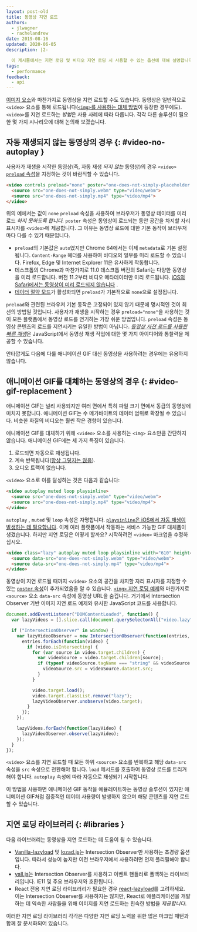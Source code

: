 ```yaml
---
layout: post-old
title: 동영상 지연 로드
authors:
  - jlwagner
  - rachelandrew
date: 2019-08-16
updated: 2020-06-05
description: |2-

  이 게시물에서는 지연 로딩 및 비디오 지연 로딩 시 사용할 수 있는 옵션에 대해 설명합니다.
tags:
  - performance
feedback:
  - api
---
```


[이미지 요소](/lazy-loading-images)와 마찬가지로 동영상을 지연 로드할 수도 있습니다. 동영상은 일반적으로 `<video>` 요소를 통해 로드됩니다([`<img>`를 사용하는 대체 방법](https://calendar.perfplanet.com/2017/animated-gif-without-the-gif/)이 등장한 경우에도). `<video>`를 지연 로드하는 *방법*은 사용 사례에 따라 다릅니다. 각각 다른 솔루션이 필요한 몇 가지 시나리오에 대해 논의해 보겠습니다.

## 자동 재생되지 않는 동영상의 경우 {: #video-no-autoplay }

사용자가 재생을 시작한 동영상(즉, 자동 재생 *되지 않는* 동영상)의 경우 `<video>` [`preload` 속성](https://developer.mozilla.org/docs/Web/HTML/Element/video#attr-preload)을 지정하는 것이 바람직할 수 있습니다.

```html
<video controls preload="none" poster="one-does-not-simply-placeholder.jpg">
  <source src="one-does-not-simply.webm" type="video/webm">
  <source src="one-does-not-simply.mp4" type="video/mp4">
</video>
```

위의 예에서는 값이 `none` `preload` 속성을 사용하여 브라우저가 동영상 데이터를 미리 로드 *하지 못하도록 합니다.* `poster` 속성은 동영상이 로드되는 동안 공간을 차지할 자리 표시자를 `<video>`에 제공합니다. 그 이유는 동영상 로드에 대한 기본 동작이 브라우저마다 다를 수 있기 때문입니다.

- `preload`의 기본값은 `auto`였지만 Chrome 64에서는 이제 `metadata`로 기본 설정됩니다. `Content-Range` 헤더를 사용하여 비디오의 일부를 미리 로드할 수 있습니다. Firefox, Edge 및 Internet Explorer 11은 유사하게 작동합니다.
- 데스크톱의 Chrome과 마찬가지로 11.0 데스크톱 버전의 Safari는 다양한 동영상을 미리 로드합니다. 버전 11.2부터 비디오 메타데이터만 미리 로드됩니다. [iOS의 Safari에서는 동영상이 미리 로드되지 않습니다](https://developer.apple.com/library/content/documentation/AudioVideo/Conceptual/Using_HTML5_Audio_Video/AudioandVideoTagBasics/AudioandVideoTagBasics.html#//apple_ref/doc/uid/TP40009523-CH2-SW9) .
- [데이터 절약 모드](https://support.google.com/chrome/answer/2392284)가 활성화되면 `preload`가 기본적으로 `none`으로 설정됩니다.

`preload`와 관련된 브라우저 기본 동작은 고정되어 있지 않기 때문에 명시적인 것이 최선의 방법일 것입니다. 사용자가 재생을 시작하는 경우 `preload="none"`을 사용하는 것이 모든 플랫폼에서 동영상 로드를 연기하는 가장 쉬운 방법입니다. `preload` 속성은 동영상 콘텐츠의 로드를 지연시키는 유일한 방법이 아닙니다. [*동영상 사전 로드를 사용한 빠른 재생*](https://developers.google.com/web/fundamentals/media/fast-playback-with-video-preload)은 JavaScript에서 동영상 재생 작업에 대한 몇 가지 아이디어와 통찰력을 제공할 수 있습니다.

안타깝게도 다음에 다룰 애니메이션 GIF 대신 동영상을 사용하려는 경우에는 유용하지 않습니다.

## 애니메이션 GIF를 대체하는 동영상의 경우 {: #video-gif-replacement }

애니메이션 GIF는 널리 사용되지만 여러 면에서 특히 파일 크기 면에서 동급의 동영상에 미치지 못합니다. 애니메이션 GIF는 수 메가바이트의 데이터 범위로 확장될 수 있습니다. 비슷한 화질의 비디오는 훨씬 작은 경향이 있습니다.

애니메이션 GIF를 대체하기 위해 `<video>` 요소를 사용하는 `<img>` 요소만큼 간단하지 않습니다. 애니메이션 GIF에는 세 가지 특징이 있습니다.

1. 로드되면 자동으로 재생됩니다.
2. 계속 반복됩니다([항상 그렇지는 않음](https://davidwalsh.name/prevent-gif-loop)).
3. 오디오 트랙이 없습니다.

`<video>` 요소로 이를 달성하는 것은 다음과 같습니다:

```html
<video autoplay muted loop playsinline>
  <source src="one-does-not-simply.webm" type="video/webm">
  <source src="one-does-not-simply.mp4" type="video/mp4">
</video>
```

`autoplay` , `muted` 및 `loop` 속성은 자명합니다. [`playsinline`은 iOS에서 자동 재생이 발생하는 데 필요합니다](https://webkit.org/blog/6784/new-video-policies-for-ios/). 이제 여러 플랫폼에서 작동하는 서비스 가능한 GIF 대체품이 생겼습니다. 하지만 지연 로딩은 어떻게 할까요? 시작하려면 `<video>` 마크업을 수정하십시오.

```html
<video class="lazy" autoplay muted loop playsinline width="610" height="254" poster="one-does-not-simply.jpg">
  <source data-src="one-does-not-simply.webm" type="video/webm">
  <source data-src="one-does-not-simply.mp4" type="video/mp4">
</video>
```

동영상이 지연 로드될 때까지 `<video>` 요소의 공간을 차지할 자리 표시자를 지정할 수 있는 [`poster` 속성](https://developer.mozilla.org/docs/Web/HTML/Element/video#attr-poster)이 추가되었음을 알 수 있습니다. [`<img>` 지연 로딩 예제](/lazy-loading-images/)와 마찬가지로 `<source>` 요소 `data-src` 속성에 동영상 URL을 숨깁니다. 거기에서 Intersection Observer 기반 이미지 지연 로드 예제와 유사한 JavaScript 코드를 사용합니다.

```javascript
document.addEventListener("DOMContentLoaded", function() {
  var lazyVideos = [].slice.call(document.querySelectorAll("video.lazy"));

  if ("IntersectionObserver" in window) {
    var lazyVideoObserver = new IntersectionObserver(function(entries, observer) {
      entries.forEach(function(video) {
        if (video.isIntersecting) {
          for (var source in video.target.children) {
            var videoSource = video.target.children[source];
            if (typeof videoSource.tagName === "string" && videoSource.tagName === "SOURCE") {
              videoSource.src = videoSource.dataset.src;
            }
          }

          video.target.load();
          video.target.classList.remove("lazy");
          lazyVideoObserver.unobserve(video.target);
        }
      });
    });

    lazyVideos.forEach(function(lazyVideo) {
      lazyVideoObserver.observe(lazyVideo);
    });
  }
});
```

`<video>` 요소를 지연 로드할 때 모든 하위 `<source>` 요소를 반복하고 해당 `data-src` 속성을 `src` 속성으로 전환해야 합니다. `load` 메서드를 호출하여 동영상 로드를 트리거해야 합니다. `autoplay` 속성에 따라 자동으로 재생되기 시작합니다.

이 방법을 사용하면 애니메이션 GIF 동작을 에뮬레이트하는 동영상 솔루션이 있지만 애니메이션 GIF처럼 집중적인 데이터 사용량이 발생하지 않으며 해당 콘텐츠를 지연 로드할 수 있습니다.

## 지연 로딩 라이브러리 {: #libraries }

다음 라이브러리는 동영상을 지연 로드하는 데 도움이 될 수 있습니다.

- [Vanilla-lazyload](https://github.com/verlok/vanilla-lazyload) 및 [lozad.js](https://github.com/ApoorvSaxena/lozad.js)는 Intersection Observer만 사용하는 초경량 옵션입니다. 따라서 성능이 높지만 이전 브라우저에서 사용하려면 먼저 폴리필해야 합니다.
- [yall.js](https://github.com/malchata/yall.js)는 Intersection Observer를 사용하고 이벤트 핸들러로 폴백하는 라이브러리입니다. IE11 및 주요 브라우저와 호환됩니다.
- React 전용 지연 로딩 라이브러리가 필요한 경우 [react-lazyload](https://github.com/jasonslyvia/react-lazyload)를 고려하세요. 이는 Intersection Observer를 사용하지는 않지만, React로 애플리케이션을 개발하는 데 익숙한 사람들을 위해 이미지를 지연 로드하는 친숙한 방법을 *제공합니다*.

이러한 지연 로딩 라이브러리 각각은 다양한 지연 로딩 노력을 위한 많은 마크업 패턴과 함께 잘 문서화되어 있습니다.
